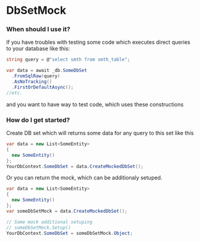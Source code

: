 # DbSetMock

### When should I use it?

If you have troubles with testing some code which executes direct queries to your database like this:

```csharp
string query = @"select smth from smth_table";

var data = await _db.SomeDbSet
  .FromSqlRaw(query)
  .AsNoTracking()
  .FirstOrDefaultAsync();
//etc.
```

and you want to have way to test code, which uses these constructions

### How do I get started?

Create DB set which will returns some data for any query to this set like this

```csharp
var data = new List<SomeEntity>
{
  new SomeEntity()
};
YourDbContext.SomeDbSet = data.CreateMockedDbSet();
```

Or you can return the mock, which can be additionaly setuped.

```csharp
var data = new List<SomeEntity>
{
  new SomeEntity()
};
var someDbSetMock = data.CreateMockedDbSet();

// Some mock additional setuping
// someDbSetMock.Setup()
YourDbContext.SomeDbSet = someDbSetMock.Object;
```
